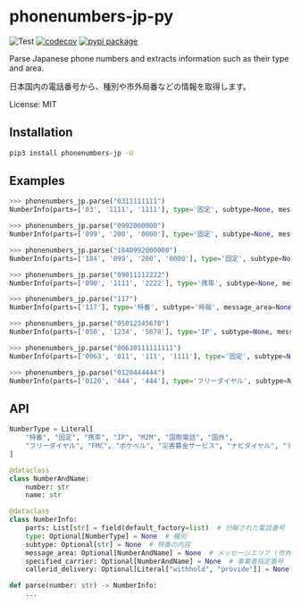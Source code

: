 # phonenumbers-jp-py

![Test](https://github.com/ciscorn/phonenumbers-jp-py/actions/workflows/test.yml/badge.svg?branch=main)
[![codecov](https://codecov.io/gh/ciscorn/phonenumbers-jp-py/branch/main/graph/badge.svg)](https://codecov.io/gh/ciscorn/phonenumbers-jp-py)
[![pypi package](https://img.shields.io/pypi/v/phonenumbers-jp?color=%2334D058&label=pypi%20package)](https://pypi.org/project/phonenumbers-jp)

Parse Japanese phone numbers and extracts information such as their type and area.

日本国内の電話番号から、種別や市外局番などの情報を取得します。

License: MIT

## Installation

```bash
pip3 install phonenumbers-jp -U
```

## Examples

```python
>>> phonenumbers_jp.parse("0311111111")
NumberInfo(parts=['03', '1111', '1111'], type='固定', subtype=None, message_area=NumberAndName(number='03', name='東京'), specified_carrier=None, callerid_delivery=None)

>>> phonenumbers_jp.parse("0992000000")
NumberInfo(parts=['099', '200', '0000'], type='固定', subtype=None, message_area=NumberAndName(number='099', name='鹿児島'), specified_carrier=None, callerid_delivery=None)

>>> phonenumbers_jp.parse("1840992000000")
NumberInfo(parts=['184', '099', '200', '0000'], type='固定', subtype=None, message_area=NumberAndName(number='099', name='鹿児島'), specified_carrier=None, callerid_delivery='withhold')

>>> phonenumbers_jp.parse("09011112222")
NumberInfo(parts=['090', '1111', '2222'], type='携帯', subtype=None, message_area=None, specified_carrier=None, callerid_delivery=None)

>>> phonenumbers_jp.parse("117")
NumberInfo(parts=['117'], type='特番', subtype='時報', message_area=None, specified_carrier=None, callerid_delivery=None)

>>> phonenumbers_jp.parse("05012345678")
NumberInfo(parts=['050', '1234', '5678'], type='IP', subtype=None, message_area=None, specified_carrier=None, callerid_delivery=None)

>>> phonenumbers_jp.parse("00630111111111")
NumberInfo(parts=['0063', '011', '111', '1111'], type='固定', subtype=None, message_area=NumberAndName(number='011', name='札幌'), specified_carrier=NumberAndName(number='0063', name='ソフトバンク株式会社'), callerid_delivery=None)

>>> phonenumbers_jp.parse("0120444444")
NumberInfo(parts=['0120', '444', '444'], type='フリーダイヤル', subtype=None, message_area=None, specified_carrier=None, callerid_delivery=None)
```

## API

```python
NumberType = Literal[
    "特番", "固定", "携帯", "IP", "M2M", "国際電話", "国外",
    "フリーダイヤル", "FMC", "ポケベル", "災害募金サービス", "ナビダイヤル", "テレドーム"
]

@dataclass
class NumberAndName:
    number: str
    name: str

@dataclass
class NumberInfo:
    parts: List[str] = field(default_factory=list)  # 分解された電話番号
    type: Optional[NumberType] = None  # 種別
    subtype: Optional[str] = None  # 特番の内容
    message_area: Optional[NumberAndName] = None  # メッセージエリア (市外局番)
    specified_carrier: Optional[NumberAndName] = None  # 事業者指定番号
    callerid_delivery: Optional[Literal["withhold", "provide"]] = None  # 非通知・通知

def parse(number: str) -> NumberInfo:
    ...
```
